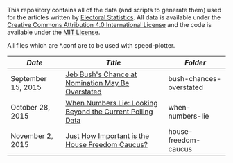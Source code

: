 This repository contains all of the data (and scripts to generate them) used for the articles written by [Electoral Statistics](http://electoralstatistics.com).
All data is available under the [Creative Commons Attribution 4.0 International License](https://creativecommons.org/licenses/by/4.0/) and the code is available under the [MIT License](http://opensource.org/licenses/MIT).

All files which are \*.conf are to be used with speed-plotter.

*Date* | *Title* | *Folder*
----|--------|----------
September 15, 2015 | [Jeb Bush's Chance at Nomination May Be Overstated](http://electoralstatistics.com/jeb-bushs-chance-at-nomination-may-be-overstated/) | bush-chances-overstated
October 28, 2015 | [When Numbers Lie: Looking Beyond the Current Polling Data](http://electoralstatistics.com/when-numbers-lie-looking-beyond-the-current-polling-data/) | when-numbers-lie
November 2, 2015 |  [Just How Important is the House Freedom Caucus?](http://electoralstatistics.com/just-how-important-is-the-house-freedom-caucus/) | house-freedom-caucus
